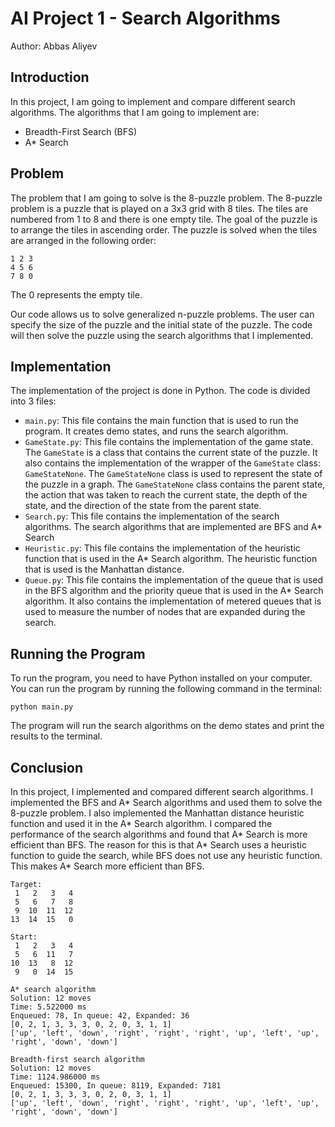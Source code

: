 # AI Project 1 - Search Algorithms 
Author: Abbas Aliyev

## Introduction
In this project, I am going to implement and compare different search algorithms. The algorithms that I am going to implement are:
- Breadth-First Search (BFS)
- A* Search


## Problem
The problem that I am going to solve is the 8-puzzle problem. The 8-puzzle problem is a puzzle that is played on a 3x3 grid with 8 tiles. The tiles are numbered from 1 to 8 and there is one empty tile. The goal of the puzzle is to arrange the tiles in ascending order. The puzzle is solved when the tiles are arranged in the following order:
```
1 2 3
4 5 6
7 8 0
```
The 0 represents the empty tile.

Our code allows us to solve generalized n-puzzle problems. The user can specify the size of the puzzle and the initial state of the puzzle. The code will then solve the puzzle using the search algorithms that I implemented.

## Implementation
The implementation of the project is done in Python. The code is divided into 3 files:
- `main.py`: This file contains the main function that is used to run the program. It creates demo states, and runs the search algorithm.
- `GameState.py`: This file contains the implementation of the game state. The `GameState` is a class that contains the current state of the puzzle. It also contains the implementation of the wrapper of the `GameState` class: `GameStateNone`. The `GameStateNone` class is used to represent the state of the puzzle in a graph. The `GameStateNone` class contains the parent state, the action that was taken to reach the current state, the depth of the state, and the direction of the state from the parent state.
- `Search.py`: This file contains the implementation of the search algorithms. The search algorithms that are implemented are BFS and A* Search
- `Heuristic.py`: This file contains the implementation of the heuristic function that is used in the A* Search algorithm. The heuristic function that is used is the Manhattan distance.
- `Queue.py`: This file contains the implementation of the queue that is used in the BFS algorithm and the priority queue that is used in the A* Search algorithm. It also contains the implementation of metered queues that is used to measure the number of nodes that are expanded during the search.

## Running the Program
To run the program, you need to have Python installed on your computer. You can run the program by running the following command in the terminal:
```
python main.py
```
The program will run the search algorithms on the demo states and print the results to the terminal.

## Conclusion
In this project, I implemented and compared different search algorithms. I implemented the BFS and A* Search algorithms and used them to solve the 8-puzzle problem. I also implemented the Manhattan distance heuristic function and used it in the A* Search algorithm. I compared the performance of the search algorithms and found that A* Search is more efficient than BFS. The reason for this is that A* Search uses a heuristic function to guide the search, while BFS does not use any heuristic function. This makes A* Search more efficient than BFS. 
```
Target:
 1   2   3   4  
 5   6   7   8  
 9  10  11  12  
13  14  15   0  

Start:
 1   2   3   4  
 5   6  11   7  
10  13   8  12  
 9   0  14  15  

A* search algorithm
Solution: 12 moves
Time: 5.522000 ms
Enqueued: 78, In queue: 42, Expanded: 36
[0, 2, 1, 3, 3, 3, 0, 2, 0, 3, 1, 1]
['up', 'left', 'down', 'right', 'right', 'right', 'up', 'left', 'up', 'right', 'down', 'down']

Breadth-first search algorithm
Solution: 12 moves
Time: 1124.986000 ms
Enqueued: 15300, In queue: 8119, Expanded: 7181
[0, 2, 1, 3, 3, 3, 0, 2, 0, 3, 1, 1]
['up', 'left', 'down', 'right', 'right', 'right', 'up', 'left', 'up', 'right', 'down', 'down']
```